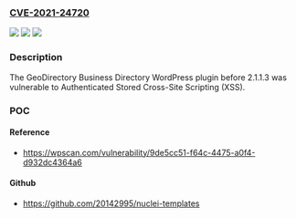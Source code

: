 ### [CVE-2021-24720](https://cve.mitre.org/cgi-bin/cvename.cgi?name=CVE-2021-24720)
![](https://img.shields.io/static/v1?label=Product&message=Business%20Directory%20Plugin%20%7C%20GeoDirectory&color=blue)
![](https://img.shields.io/static/v1?label=Version&message=2.1.1.3%3C%202.1.1.3%20&color=brighgreen)
![](https://img.shields.io/static/v1?label=Vulnerability&message=CWE-79%20Cross-site%20Scripting%20(XSS)&color=brighgreen)

### Description

The GeoDirectory Business Directory WordPress plugin before 2.1.1.3 was vulnerable to Authenticated Stored Cross-Site Scripting (XSS).

### POC

#### Reference
- https://wpscan.com/vulnerability/9de5cc51-f64c-4475-a0f4-d932dc4364a6

#### Github
- https://github.com/20142995/nuclei-templates

